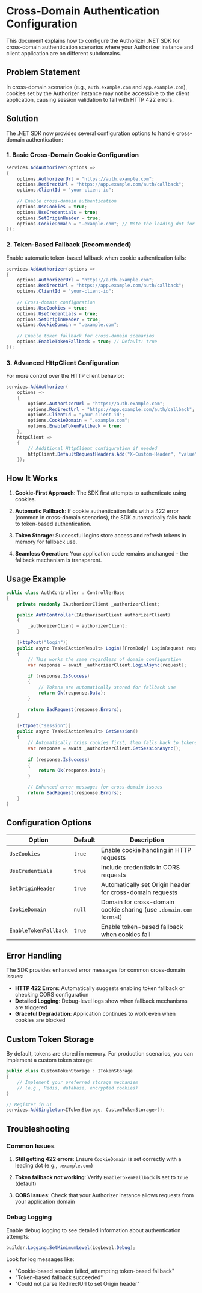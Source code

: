 # Cross-Domain Authentication Configuration

This document explains how to configure the Authorizer .NET SDK for cross-domain authentication scenarios where your Authorizer instance and client application are on different subdomains.

## Problem Statement

In cross-domain scenarios (e.g., `auth.example.com` and `app.example.com`), cookies set by the Authorizer instance may not be accessible to the client application, causing session validation to fail with HTTP 422 errors.

## Solution

The .NET SDK now provides several configuration options to handle cross-domain authentication:

### 1. Basic Cross-Domain Cookie Configuration

```csharp
services.AddAuthorizer(options =>
{
    options.AuthorizerUrl = "https://auth.example.com";
    options.RedirectUrl = "https://app.example.com/auth/callback";
    options.ClientId = "your-client-id";
    
    // Enable cross-domain authentication
    options.UseCookies = true;
    options.UseCredentials = true;
    options.SetOriginHeader = true;
    options.CookieDomain = ".example.com"; // Note the leading dot for subdomain support
});
```

### 2. Token-Based Fallback (Recommended)

Enable automatic token-based fallback when cookie authentication fails:

```csharp
services.AddAuthorizer(options =>
{
    options.AuthorizerUrl = "https://auth.example.com";
    options.RedirectUrl = "https://app.example.com/auth/callback";
    options.ClientId = "your-client-id";
    
    // Cross-domain configuration
    options.UseCookies = true;
    options.UseCredentials = true;
    options.SetOriginHeader = true;
    options.CookieDomain = ".example.com";
    
    // Enable token fallback for cross-domain scenarios
    options.EnableTokenFallback = true; // Default: true
});
```

### 3. Advanced HttpClient Configuration

For more control over the HTTP client behavior:

```csharp
services.AddAuthorizer(
    options =>
    {
        options.AuthorizerUrl = "https://auth.example.com";
        options.RedirectUrl = "https://app.example.com/auth/callback";
        options.ClientId = "your-client-id";
        options.CookieDomain = ".example.com";
        options.EnableTokenFallback = true;
    },
    httpClient =>
    {
        // Additional HttpClient configuration if needed
        httpClient.DefaultRequestHeaders.Add("X-Custom-Header", "value");
    });
```

## How It Works

1. **Cookie-First Approach**: The SDK first attempts to authenticate using cookies.

2. **Automatic Fallback**: If cookie authentication fails with a 422 error (common in cross-domain scenarios), the SDK automatically falls back to token-based authentication.

3. **Token Storage**: Successful logins store access and refresh tokens in memory for fallback use.

4. **Seamless Operation**: Your application code remains unchanged - the fallback mechanism is transparent.

## Usage Example

```csharp
public class AuthController : ControllerBase
{
    private readonly IAuthorizerClient _authorizerClient;

    public AuthController(IAuthorizerClient authorizerClient)
    {
        _authorizerClient = authorizerClient;
    }

    [HttpPost("login")]
    public async Task<IActionResult> Login([FromBody] LoginRequest request)
    {
        // This works the same regardless of domain configuration
        var response = await _authorizerClient.LoginAsync(request);
        
        if (response.IsSuccess)
        {
            // Tokens are automatically stored for fallback use
            return Ok(response.Data);
        }

        return BadRequest(response.Errors);
    }

    [HttpGet("session")]
    public async Task<IActionResult> GetSession()
    {
        // Automatically tries cookies first, then falls back to tokens
        var response = await _authorizerClient.GetSessionAsync();
        
        if (response.IsSuccess)
        {
            return Ok(response.Data);
        }

        // Enhanced error messages for cross-domain issues
        return BadRequest(response.Errors);
    }
}
```

## Configuration Options

| Option | Default | Description |
|--------|---------|-------------|
| `UseCookies` | `true` | Enable cookie handling in HTTP requests |
| `UseCredentials` | `true` | Include credentials in CORS requests |
| `SetOriginHeader` | `true` | Automatically set Origin header for cross-domain requests |
| `CookieDomain` | `null` | Domain for cross-domain cookie sharing (use `.domain.com` format) |
| `EnableTokenFallback` | `true` | Enable token-based fallback when cookies fail |

## Error Handling

The SDK provides enhanced error messages for common cross-domain issues:

- **HTTP 422 Errors**: Automatically suggests enabling token fallback or checking CORS configuration
- **Detailed Logging**: Debug-level logs show when fallback mechanisms are triggered
- **Graceful Degradation**: Application continues to work even when cookies are blocked

## Custom Token Storage

By default, tokens are stored in memory. For production scenarios, you can implement a custom token storage:

```csharp
public class CustomTokenStorage : ITokenStorage
{
    // Implement your preferred storage mechanism
    // (e.g., Redis, database, encrypted cookies)
}

// Register in DI
services.AddSingleton<ITokenStorage, CustomTokenStorage>();
```

## Troubleshooting

### Common Issues

1. **Still getting 422 errors**: Ensure `CookieDomain` is set correctly with a leading dot (e.g., `.example.com`)

2. **Token fallback not working**: Verify `EnableTokenFallback` is set to `true` (default)

3. **CORS issues**: Check that your Authorizer instance allows requests from your application domain

### Debug Logging

Enable debug logging to see detailed information about authentication attempts:

```csharp
builder.Logging.SetMinimumLevel(LogLevel.Debug);
```

Look for log messages like:
- "Cookie-based session failed, attempting token-based fallback"
- "Token-based fallback succeeded"
- "Could not parse RedirectUrl to set Origin header"
